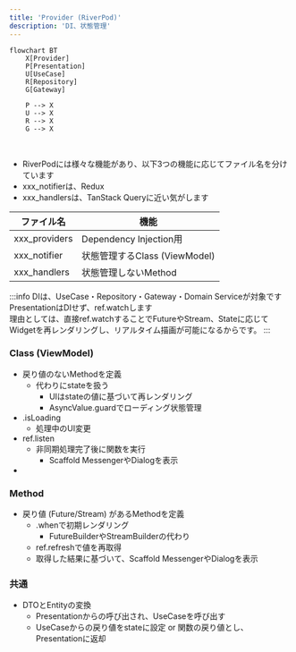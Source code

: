 ```yaml
---
title: 'Provider (RiverPod)'
description: 'DI、状態管理'
---
```


```mermaid
flowchart BT
    X[Provider]
    P[Presentation]
    U[UseCase]
    R[Repository]
    G[Gateway]

    P --> X
    U --> X
    R --> X
    G --> X
```

<br/>

- RiverPodには様々な機能があり、以下3つの機能に応じてファイル名を分けています
- xxx_notifierは、Redux
- xxx_handlersは、TanStack Queryに近い気がします

| ファイル名    | 機能                          |
| ------------- | ----------------------------- |
| xxx_providers | Dependency Injection用        |
| xxx_notifier  | 状態管理するClass (ViewModel) |
| xxx_handlers  | 状態管理しないMethod          |

:::info
DIは、UseCase・Repository・Gateway・Domain Serviceが対象です<br/>PresentationはDIせず、ref.watchします<br/>理由としては、直接ref.watchすることでFutureやStream、Stateに応じてWidgetを再レンダリングし、リアルタイム描画が可能になるからです。
:::

### Class (ViewModel)

- 戻り値のないMethodを定義
  - 代わりにstateを扱う
    - UIはstateの値に基づいて再レンダリング
    - AsyncValue.guardでローディング状態管理
- .isLoading
  - 処理中のUI変更
- ref.listen
  - 非同期処理完了後に関数を実行
    - Scaffold MessengerやDialogを表示
- 

### Method

- 戻り値 (Future/Stream) があるMethodを定義
  - .whenで初期レンダリング
    - FutureBuilderやStreamBuilderの代わり
  - ref.refreshで値を再取得
  - 取得した結果に基づいて、Scaffold MessengerやDialogを表示

### 共通

- DTOとEntityの変換
  - Presentationからの呼び出され、UseCaseを呼び出す
  - UseCaseからの戻り値をstateに設定 or 関数の戻り値とし、Presentationに返却